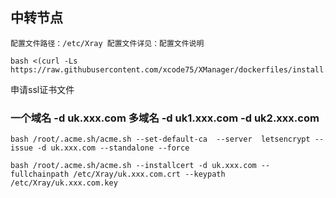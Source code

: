 ## 中转节点

```
配置文件路径：/etc/Xray 配置文件详见：配置文件说明

bash <(curl -Ls https://raw.githubusercontent.com/xcode75/XManager/dockerfiles/install.sh)

```


申请ssl证书文件 

### 一个域名 -d uk.xxx.com  多域名 -d uk1.xxx.com -d uk2.xxx.com

```
bash /root/.acme.sh/acme.sh --set-default-ca  --server  letsencrypt --issue -d uk.xxx.com --standalone --force

bash /root/.acme.sh/acme.sh --installcert -d uk.xxx.com --fullchainpath /etc/Xray/uk.xxx.com.crt --keypath /etc/Xray/uk.xxx.com.key

```
